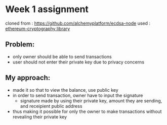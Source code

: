 # Week 1 assignment
cloned from : https://github.com/alchemyplatform/ecdsa-node
used : [ethereum-cryptography library](https://github.com/ethereum/js-ethereum-cryptography)

## Problem:
* only owner should be able to send transactions
* user should not enter their private key due to privacy concerns

## My approach:
* made it so that to view the balance, use public key
* in order to send transaction, owner have to input the signature
  * signature made by using their private key, amount they are sending, and receipient public address
* thus making it possible for only the owner to make transactions without revealing their private key